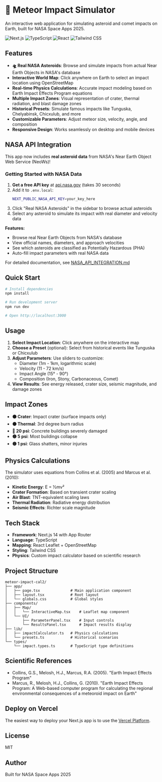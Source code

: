 # 🌠 Meteor Impact Simulator

An interactive web application for simulating asteroid and comet impacts on Earth, built for NASA Space Apps 2025.

![Next.js](https://img.shields.io/badge/Next.js-14-black)
![TypeScript](https://img.shields.io/badge/TypeScript-5-blue)
![React](https://img.shields.io/badge/React-18-blue)
![Tailwind CSS](https://img.shields.io/badge/Tailwind-3-38bdf8)

## Features

- **🛸 Real NASA Asteroids**: Browse and simulate impacts from actual Near Earth Objects in NASA's database
- **Interactive World Map**: Click anywhere on Earth to select an impact location using OpenStreetMap
- **Real-time Physics Calculations**: Accurate impact modeling based on Earth Impact Effects Program equations
- **Multiple Impact Zones**: Visual representation of crater, thermal radiation, and blast damage zones
- **Historical Presets**: Simulate famous impacts like Tunguska, Chelyabinsk, Chicxulub, and more
- **Customizable Parameters**: Adjust meteor size, velocity, angle, and composition
- **Responsive Design**: Works seamlessly on desktop and mobile devices

## NASA API Integration

This app now includes **real asteroid data** from NASA's Near Earth Object Web Service (NeoWs)!

### Getting Started with NASA Data

1. **Get a free API key** at [api.nasa.gov](https://api.nasa.gov/) (takes 30 seconds)
2. Add it to `.env.local`:
   ```bash
   NEXT_PUBLIC_NASA_API_KEY=your_key_here
   ```
3. Click "Real NASA Asteroids" in the sidebar to browse actual asteroids
4. Select any asteroid to simulate its impact with real diameter and velocity data

**Features:**
- Browse real Near Earth Objects from NASA's database
- View official names, diameters, and approach velocities
- See which asteroids are classified as Potentially Hazardous (PHA)
- Auto-fill impact parameters with real NASA data

For detailed documentation, see [NASA_API_INTEGRATION.md](./NASA_API_INTEGRATION.md)

## Quick Start

```bash
# Install dependencies
npm install

# Run development server
npm run dev

# Open http://localhost:3000
```

## Usage

1. **Select Impact Location**: Click anywhere on the interactive map
2. **Choose a Preset** (optional): Select from historical events like Tunguska or Chicxulub
3. **Adjust Parameters**: Use sliders to customize:
   - Diameter (1m - 1km, logarithmic scale)
   - Velocity (11 - 72 km/s)
   - Impact Angle (15° - 90°)
   - Composition (Iron, Stony, Carbonaceous, Comet)
4. **View Results**: See energy released, crater size, seismic magnitude, and damage zones

## Impact Zones

- **🟤 Crater**: Impact crater (surface impacts only)
- **🟠 Thermal**: 3rd degree burn radius
- **🔴 20 psi**: Concrete buildings severely damaged
- **🟡 5 psi**: Most buildings collapse
- **🟡 1 psi**: Glass shatters, minor injuries

## Physics Calculations

The simulator uses equations from Collins et al. (2005) and Marcus et al. (2010):

- **Kinetic Energy**: E = ½mv²
- **Crater Formation**: Based on transient crater scaling
- **Air Blast**: TNT-equivalent scaling laws
- **Thermal Radiation**: Radiative energy distribution
- **Seismic Effects**: Richter scale magnitude

## Tech Stack

- **Framework**: Next.js 14 with App Router
- **Language**: TypeScript
- **Mapping**: React Leaflet + OpenStreetMap
- **Styling**: Tailwind CSS
- **Physics**: Custom impact calculator based on scientific research

## Project Structure

```
meteor-impact-cal2/
├── app/
│   ├── page.tsx              # Main application component
│   ├── layout.tsx            # Root layout
│   └── globals.css           # Global styles
├── components/
│   ├── Map/
│   │   └── InteractiveMap.tsx    # Leaflet map component
│   └── UI/
│       ├── ParameterPanel.tsx    # Input controls
│       └── ResultsPanel.tsx      # Impact results display
├── lib/
│   ├── impactCalculator.ts   # Physics calculations
│   └── presets.ts            # Historical scenarios
└── types/
    └── impact.types.ts       # TypeScript type definitions
```

## Scientific References

- Collins, G.S., Melosh, H.J., Marcus, R.A. (2005). "Earth Impact Effects Program"
- Marcus, R., Melosh, H.J., Collins, G. (2010). "Earth Impact Effects Program: A Web-based computer program for calculating the regional environmental consequences of a meteoroid impact on Earth"

## Deploy on Vercel

The easiest way to deploy your Next.js app is to use the [Vercel Platform](https://vercel.com/new?utm_medium=default-template&filter=next.js&utm_source=create-next-app&utm_campaign=create-next-app-readme).

## License

MIT

## Author

Built for NASA Space Apps 2025


